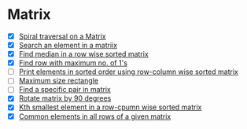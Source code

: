 # Matrix

- [x] [Spiral traversal on a Matrix](https://practice.geeksforgeeks.org/problems/spirally-traversing-a-matrix/0)
- [x] [Search an element in a matriix](https://leetcode.com/problems/search-a-2d-matrix/)
- [x] [Find median in a row wise sorted matrix](https://practice.geeksforgeeks.org/problems/median-in-a-row-wise-sorted-matrix1527/1)
- [x] [Find row with maximum no. of 1's](https://practice.geeksforgeeks.org/problems/row-with-max-1s0023/1)
- [ ] [Print elements in sorted order using row-column wise sorted matrix](https://practice.geeksforgeeks.org/problems/sorted-matrix/0)
- [ ] [Maximum size rectangle](https://practice.geeksforgeeks.org/problems/max-rectangle/1)
- [ ] [Find a specific pair in matrix](https://www.geeksforgeeks.org/find-a-specific-pair-in-matrix/)
- [x] [Rotate matrix by 90 degrees](https://www.geeksforgeeks.org/rotate-a-matrix-by-90-degree-in-clockwise-direction-without-using-any-extra-space/)
- [x] [Kth smallest element in a row-cpumn wise sorted matrix](https://practice.geeksforgeeks.org/problems/kth-element-in-matrix/1)
- [x] [Common elements in all rows of a given matrix](https://www.geeksforgeeks.org/common-elements-in-all-rows-of-a-given-matrix/)